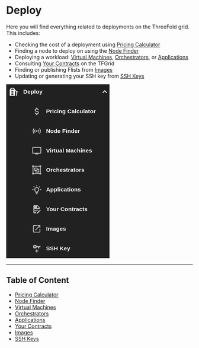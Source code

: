 # Deploy

Here you will find everything related to deployments on the ThreeFold grid. This includes:

- Checking the cost of a deployment using [Pricing Calculator](./pricing_calculator.md)
- Finding a node to deploy on using the [Node Finder](./node_finder.md)
- Deploying a workload: [Virtual Machines](../solutions/vm_intro.md), [Orchestrators](./orchestrators.md), or [Applications](./applications.md)
- Consulting [Your Contracts](./your_contracts.md) on the TFGrid
- Finding or publishing Flists from [Images](./images.md)
- Updating or generating your SSH key from [SSH Keys](./ssh_keys.md)

![](../img/dashboard_deploy.png)

***

## Table of Content

- [Pricing Calculator](./pricing_calculator.md)
- [Node Finder](./node_finder.md)
- [Virtual Machines](../solutions/vm_intro.md)
- [Orchestrators](./orchestrators.md)
- [Applications](./applications.md)
- [Your Contracts](./your_contracts.md)
- [Images](./images.md)
- [SSH Keys](./ssh_keys.md)